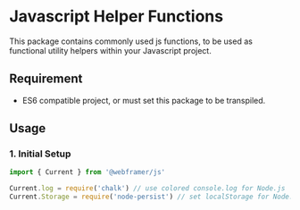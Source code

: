 # Javascript Helper Functions
This package contains commonly used js functions, to be used as functional utility helpers within your Javascript project.

## Requirement
- ES6 compatible project, or must set this package to be transpiled.
  
## Usage
### 1. Initial Setup

```js
import { Current } from '@webframer/js'

Current.log = require('chalk') // use colored console.log for Node.js
Current.Storage = require('node-persist') // set localStorage for Node.js
```

